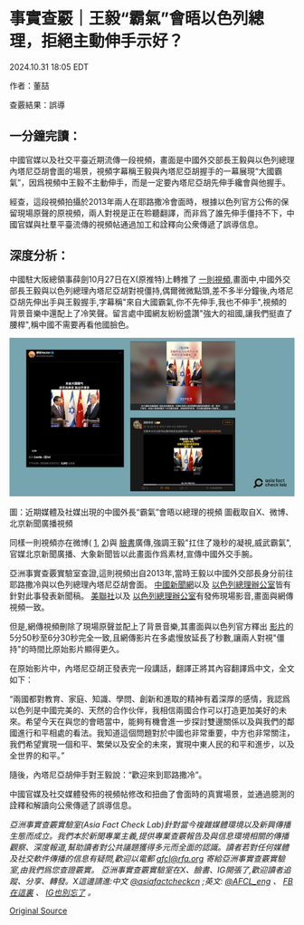 # 事實查覈｜王毅“霸氣”會晤以色列總理，拒絕主動伸手示好？

2024.10.31 18:05 EDT

作者：董喆

查覈結果：誤導

## 一分鐘完讀：

中國官媒以及社交平臺近期流傳一段視頻，畫面是中國外交部長王毅與以色列總理內塔尼亞胡會面的場景，視頻字幕稱王毅與內塔尼亞胡握手的一幕展現“大國霸氣”，因爲視頻中王毅不主動伸手，而是一定要內塔尼亞胡先伸手纔會與他握手。

經查，這段視頻拍攝於2013年兩人在耶路撒冷會面時，根據以色列官方公佈的保留現場原聲的原視頻，兩人對視是正在聆聽翻譯，而非爲了誰先伸手僵持不下，中國官媒與社羣平臺流傳的視頻帖通過加工和詮釋向公衆傳遞了誤導信息。

## 深度分析：

中國駐大阪總領事薛劍10月27日在X(原推特)上轉推了 [一則視頻](https://archive.ph/aeRAX),畫面中,中國外交部長王毅與以色列總理內塔尼亞胡對視僵持,偶爾微微點頭,差不多半分鐘後,內塔尼亞胡先伸出手與王毅握手,字幕稱"來自大國霸氣,你不先伸手,我也不伸手",視頻的背景音樂中還配上了冷笑聲。留言處中國網友紛紛盛讚"強大的祖國,讓我們挺直了腰桿",稱中國不需要再看他國臉色。

![1(1).png](images/3M7QPX6LKUKW5D4P4QBPL4HPEM.png)

圖：近期媒體及社媒出現的中國外長“霸氣”會晤以總理的視頻 圖截取自X、微博、北京新聞廣播視頻

同樣一則視頻亦在微博( [1](https://archive.ph/0Hsc9), [2](https://archive.ph/pQ8Vx))與 [臉書](https://archive.ph/2Klpy)廣傳,強調王毅"扛住了幾秒的凝視,威武霸氣",官媒北京新聞廣播、大象新聞皆以此畫面作爲素材,宣傳中國外交手腕。

亞洲事實查覈實驗室查證,這則視頻出自2013年,當時王毅以中國外交部長身分前往耶路撒冷與以色列總理內塔尼亞胡會面。 [中國新聞網](http://politics.people.com.cn/n/2013/1220/c70731-23893545.html)以及 [以色列總理辦公室](https://www.gov.il/en/pages/eventchina240114)皆有針對此事發表新聞稿。 [美聯社](https://www.youtube.com/watch?v=kPrrBBzjo20&ab_channel=APArchive)以及 [以色列總理辦公室](https://www.youtube.com/watch?v=kRgJp_n2MSI&ab_channel=IsraeliPM)有發佈現場影音,畫面與網傳視頻一致。

但是,網傳視頻刪除了現場原聲並配上了背景音樂,其畫面與以色列官方釋出 [影片](https://youtu.be/kRgJp_n2MSI?si=Fy9hnLMIvydDFpKI&t=350)的5分50秒至6分30秒完全一致,且網傳影片在多處慢放延長了秒數,讓兩人對視"僵持"的時間比原始影片顯得更久。

在原始影片中，內塔尼亞胡正發表完一段講話，翻譯正將其內容翻譯爲中文，全文如下：

“兩國都對教育、家庭、知識、學問、創新和進取的精神有着深厚的感情，我認爲以色列是中國完美的、天然的合作伙伴，我相信兩國合作可以打造更加美好的未來。希望今天在與您的會晤當中，能夠有機會進一步探討雙邊關係以及與我們的鄰國進行和平相處的看法。我知道這個問題對於中國也非常重要，中方也非常關注，我們希望實現一個和平、繁榮以及安全的未來，實現中東人民的和平和進步，以及全世界的和平。”

隨後，內塔尼亞胡伸手對王毅說：“歡迎來到耶路撒冷”。

中國官媒及社交媒體發佈的視頻帖修改和扭曲了會面時的真實場景，並通過臆測的詮釋和解讀向公衆傳遞了誤導信息。

*亞洲事實查覈實驗室(Asia Fact Check Lab)針對當今複雜媒體環境以及新興傳播生態而成立。我們本於新聞專業主義,提供專業查覈報告及與信息環境相關的傳播觀察、深度報道,幫助讀者對公共議題獲得多元而全面的認識。讀者若對任何媒體及社交軟件傳播的信息有疑問,歡迎以電郵*  [*afcl@rfa.org*](mailto:afcl@rfa.org)  *寄給亞洲事實查覈實驗室,由我們爲您查證覈實。* *亞洲事實查覈實驗室在X、臉書、IG開張了,歡迎讀者追蹤、分享、轉發。X這邊請進:中文*  [*@asiafactcheckcn*](https://twitter.com/asiafactcheckcn)  *;英文:*  [*@AFCL\_eng*](https://twitter.com/AFCL_eng)  *、*  [*FB在這裏*](https://www.facebook.com/asiafactchecklabcn)  *、*  [*IG也別忘了*](https://www.instagram.com/asiafactchecklab/)  *。*



[Original Source](https://www.rfa.org/mandarin/shishi-hecha/hc-wang-yi-israel-handshake-10312024180542.html)